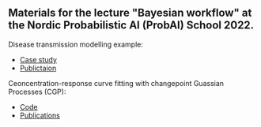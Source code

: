 
## Materials for the lecture "Bayesian workflow" at the Nordic Probabilistic AI (ProbAI) School 2022.

Disease transmission modelling example:
- [Case study](https://mc-stan.org/users/documentation/case-studies/boarding_school_case_study.html#4_covid-19_transmission_in_switzerland)
-  [Publictaion](https://onlinelibrary.wiley.com/doi/10.1002/sim.9164) 

Ceoncentration-response curve fitting with changepoint Guassian Processes (CGP):
- [Code](https://github.com/elizavetasemenova/ProbAI-2022/tree/main/cgp)
- [Publications](https://journals.sagepub.com/doi/full/10.1177/24725552211028142)
